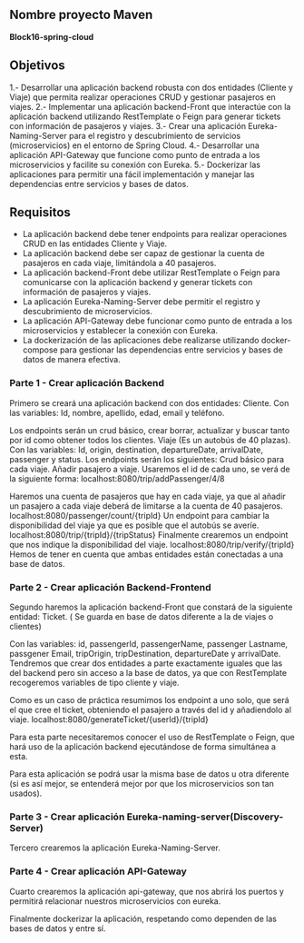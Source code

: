## Nombre proyecto Maven

**Block16-spring-cloud**

## Objetivos
1.- Desarrollar una aplicación backend robusta con dos entidades (Cliente y Viaje) que permita realizar operaciones CRUD y gestionar pasajeros en viajes.
2.- Implementar una aplicación backend-Front que interactúe con la aplicación backend utilizando RestTemplate o Feign para generar tickets con información de pasajeros y viajes.
3.- Crear una aplicación Eureka-Naming-Server para el registro y descubrimiento de servicios (microservicios) en el entorno de Spring Cloud.
4.- Desarrollar una aplicación API-Gateway que funcione como punto de entrada a los microservicios y facilite su conexión con Eureka.
5.- Dockerizar las aplicaciones para permitir una fácil implementación y manejar las dependencias entre servicios y bases de datos.

## Requisitos
- La aplicación backend debe tener endpoints para realizar operaciones CRUD en las entidades Cliente y Viaje.
- La aplicación backend debe ser capaz de gestionar la cuenta de pasajeros en cada viaje, limitándola a 40 pasajeros.
- La aplicación backend-Front debe utilizar RestTemplate o Feign para comunicarse con la aplicación backend y generar tickets con información de pasajeros y viajes.
- La aplicación Eureka-Naming-Server debe permitir el registro y descubrimiento de microservicios.
- La aplicación API-Gateway debe funcionar como punto de entrada a los microservicios y establecer la conexión con Eureka.
- La dockerización de las aplicaciones debe realizarse utilizando docker-compose para gestionar las dependencias entre servicios y bases de datos de manera efectiva.

### Parte 1 - Crear aplicación Backend
Primero se creará una aplicación backend con dos entidades:
Cliente.
Con las variables:
	Id, nombre, apellido, edad, email y teléfono.

Los endpoints serán un crud básico, crear borrar, actualizar y buscar tanto por id como obtener todos los clientes.
Viaje (Es un autobús de 40 plazas).
Con las variables:
	Id, origin, destination, departureDate, arrivalDate,  passenger y status.
Los endpoints serán los siguientes:
Crud básico para cada viaje. 
Añadir pasajero a viaje. Usaremos el id de cada uno, se verá de la siguiente forma:
localhost:8080/trip/addPassenger/4/8


Haremos una cuenta de pasajeros que hay en cada viaje, ya que al añadir un pasajero a cada viaje deberá de limitarse a la cuenta de 40 pasajeros.
localhost:8080/passenger/count/{tripId}
Un endpoint para cambiar la disponibilidad del viaje ya que es posible que el autobús se averíe.
localhost:8080/trip/{tripId}/{tripStatus}
Finalmente crearemos un endpoint que nos indique la disponibilidad del viaje.
localhost:8080/trip/verify/{tripId}
Hemos de tener en cuenta que ambas entidades están conectadas a una base de datos.


### Parte 2 - Crear aplicación Backend-Frontend
Segundo haremos la aplicación backend-Front que constará de la siguiente entidad:
Ticket. ( Se guarda en base de datos diferente a la de viajes o clientes)

Con las variables:
id, passengerId, passengerName, passenger Lastname, passgener Email, tripOrigin, tripDestination, departureDate y arrivalDate.
Tendremos que crear dos entidades a parte exactamente iguales que las del backend pero sin acceso a la base de datos, ya que con RestTemplate recogeremos variables de tipo cliente y viaje.


Como es un caso de práctica resumimos los endpoint a uno solo, que será el que cree el ticket, obteniendo el pasajero a través del id y añadiendolo al viaje.
localhost:8080/generateTicket/{userId}/{tripId}

Para esta parte necesitaremos conocer el uso de RestTemplate o Feign, que hará uso de la aplicación backend ejecutándose de forma simultánea a esta.

Para esta aplicación se podrá usar la misma base de datos u otra diferente (si es así mejor, se entenderá mejor por que los microservicios son tan usados).



### Parte 3 - Crear aplicación Eureka-naming-server(Discovery-Server)
Tercero crearemos la aplicación Eureka-Naming-Server.	

### Parte 4 - Crear aplicación API-Gateway
Cuarto crearemos la aplicación api-gateway, que nos abrirá los puertos y permitirá relacionar nuestros microservicios con eureka.

Finalmente dockerizar la aplicación,  respetando como dependen de las bases de datos y entre sí.
